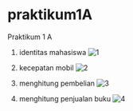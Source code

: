 # praktikum1A
Praktikum 1 A

1. identitas mahasiswa
  ![1](https://user-images.githubusercontent.com/92987122/141797675-37ad607e-c948-4893-a4a6-56db313c4c52.png)

2. kecepatan mobil
   ![2](https://user-images.githubusercontent.com/92987122/141797728-18f5990c-269d-4d49-8f76-2a8e03108004.png)

3. menghitung pembelian
   ![3](https://user-images.githubusercontent.com/92987122/141805372-5112745f-2302-4d8c-89eb-56cd3716ed46.png)

4. menghitung penjualan buku
  ![4](https://user-images.githubusercontent.com/92987122/141805453-47e1cb3c-3aad-4210-8ed8-393eacf4c404.png)
